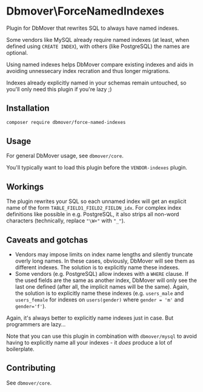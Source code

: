 # Dbmover\ForceNamedIndexes
Plugin for DbMover that rewrites SQL to always have named indexes.

Some vendors like MySQL already require named indexes (at least, when defined
using `CREATE INDEX`), with others (like PostgreSQL) the names are optional.

Using named indexes helps DbMover compare existing indexes and aids in avoiding
unnessecary index recration and thus longer migrations.

Indexes already explicitly named in your schemas remain untouched, so you'll
only need this plugin if you're lazy ;)

## Installation
```sh
composer require dbmover/force-named-indexes
```

## Usage
For general DbMover usage, see `dbmover/core`.

You'll typically want to load this plugin before the `VENDOR-indexes` plugin.

## Workings
The plugin rewrites your SQL so each unnamed index will get an explicit name of
the form `TABLE_FIELD1_FIELD2_FIELDN_idx`. For complex index definitions like
possible in e.g. PostgreSQL, it also strips all non-word characters
(technically, replace `"\W+"` with `"_"`).

## Caveats and gotchas
- Vendors may impose limits on index name lengths and silently truncate overly
  long names. In these cases, obviously, DbMover will see them as different
  indexes. The solution is to explicitly name these indexes.
- Some vendors (e.g. PostgreSQL) allow indexes with a `WHERE` clause. If the
  used fields are the same as another index, DbMover will only see the last one
  defined (after all, the implicit names will be the same). Again, the solution
  is to explicitly name these indexes (e.g. `users_male` and `users_female` for
  indexes on `users(gender)` where `gender = 'm'` and `gender='f'`).

Again, it's always better to explicitly name indexes just in case. But
programmers are lazy...

Note that you can use this plugin in combination with `dbmover/mysql` to avoid
having to explicitly name all your indexes - it _does_ produce a lot of
boilerplate.

## Contributing
See `dbmover/core`.

